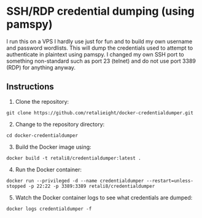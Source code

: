 # SSH/RDP credential dumping (using pamspy)

I run this on a VPS I hardly use just for fun and to build my own username and password wordlists. This will dump the credentials used to attempt to authenticate in plaintext using pamspy. I changed my own SSH port to something non-standard such as port 23 (telnet) and do not use port 3389 (RDP) for anything anyway.

## Instructions

1. Clone the repository:

`git clone https://github.com/retalieight/docker-credentialdumper.git`

2. Change to the repository directory:

`cd docker-credentialdumper`

3. Build the Docker image using:

`docker build -t retali8/credentialdumper:latest .`

4. Run the Docker container:

`docker run --privileged -d --name credentialdumper --restart=unless-stopped -p 22:22 -p 3389:3389 retali8/credentialdumper`

5. Watch the Docker container logs to see what credentials are dumped:

`docker logs credentialdumper -f`
